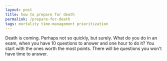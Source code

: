 ```yaml
---
layout: post
title: how to prepare for death
permalink: /prepare-for-death
tags: mortality time-management prioritization
---
```


Death is coming.
Perhaps not so quickly, but surely.
What do you do in an exam, when you have 10 questions to answer and one hour to do it?
You start with the ones worth the most points.
There will be questions you won't have time to answer.